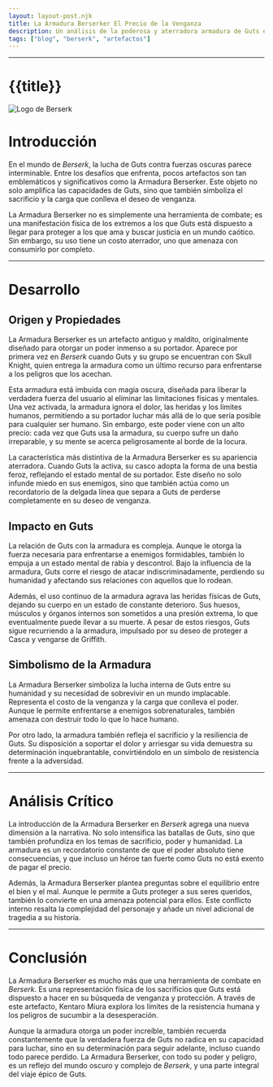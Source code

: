 ```yaml
---
layout: layout-post.njk
title: La Armadura Berserker El Precio de la Venganza
description: Un análisis de la poderosa y aterradora armadura de Guts en Berserk
tags: ["blog", "berserk", "artefactos"]
---
```

---

# {{title}}


![Logo de Berserk](/img/armadura.jpeg)
# Introducción

En el mundo de *Berserk*, la lucha de Guts contra fuerzas oscuras parece interminable. Entre los desafíos que enfrenta, pocos artefactos son tan emblemáticos y significativos como la Armadura Berserker. Este objeto no solo amplifica las capacidades de Guts, sino que también simboliza el sacrificio y la carga que conlleva el deseo de venganza. 

La Armadura Berserker no es simplemente una herramienta de combate; es una manifestación física de los extremos a los que Guts está dispuesto a llegar para proteger a los que ama y buscar justicia en un mundo caótico. Sin embargo, su uso tiene un costo aterrador, uno que amenaza con consumirlo por completo.

---

# Desarrollo

## Origen y Propiedades

La Armadura Berserker es un artefacto antiguo y maldito, originalmente diseñado para otorgar un poder inmenso a su portador. Aparece por primera vez en *Berserk* cuando Guts y su grupo se encuentran con Skull Knight, quien entrega la armadura como un último recurso para enfrentarse a los peligros que los acechan.

Esta armadura está imbuida con magia oscura, diseñada para liberar la verdadera fuerza del usuario al eliminar las limitaciones físicas y mentales. Una vez activada, la armadura ignora el dolor, las heridas y los límites humanos, permitiendo a su portador luchar más allá de lo que sería posible para cualquier ser humano. Sin embargo, este poder viene con un alto precio: cada vez que Guts usa la armadura, su cuerpo sufre un daño irreparable, y su mente se acerca peligrosamente al borde de la locura.

La característica más distintiva de la Armadura Berserker es su apariencia aterradora. Cuando Guts la activa, su casco adopta la forma de una bestia feroz, reflejando el estado mental de su portador. Este diseño no solo infunde miedo en sus enemigos, sino que también actúa como un recordatorio de la delgada línea que separa a Guts de perderse completamente en su deseo de venganza.

## Impacto en Guts

La relación de Guts con la armadura es compleja. Aunque le otorga la fuerza necesaria para enfrentarse a enemigos formidables, también lo empuja a un estado mental de rabia y descontrol. Bajo la influencia de la armadura, Guts corre el riesgo de atacar indiscriminadamente, perdiendo su humanidad y afectando sus relaciones con aquellos que lo rodean.

Además, el uso continuo de la armadura agrava las heridas físicas de Guts, dejando su cuerpo en un estado de constante deterioro. Sus huesos, músculos y órganos internos son sometidos a una presión extrema, lo que eventualmente puede llevar a su muerte. A pesar de estos riesgos, Guts sigue recurriendo a la armadura, impulsado por su deseo de proteger a Casca y vengarse de Griffith.

## Simbolismo de la Armadura

La Armadura Berserker simboliza la lucha interna de Guts entre su humanidad y su necesidad de sobrevivir en un mundo implacable. Representa el costo de la venganza y la carga que conlleva el poder. Aunque le permite enfrentarse a enemigos sobrenaturales, también amenaza con destruir todo lo que lo hace humano.

Por otro lado, la armadura también refleja el sacrificio y la resiliencia de Guts. Su disposición a soportar el dolor y arriesgar su vida demuestra su determinación inquebrantable, convirtiéndolo en un símbolo de resistencia frente a la adversidad.

---

# Análisis Crítico

La introducción de la Armadura Berserker en *Berserk* agrega una nueva dimensión a la narrativa. No solo intensifica las batallas de Guts, sino que también profundiza en los temas de sacrificio, poder y humanidad. La armadura es un recordatorio constante de que el poder absoluto tiene consecuencias, y que incluso un héroe tan fuerte como Guts no está exento de pagar el precio.

Además, la Armadura Berserker plantea preguntas sobre el equilibrio entre el bien y el mal. Aunque le permite a Guts proteger a sus seres queridos, también lo convierte en una amenaza potencial para ellos. Este conflicto interno resalta la complejidad del personaje y añade un nivel adicional de tragedia a su historia.

---

# Conclusión

La Armadura Berserker es mucho más que una herramienta de combate en *Berserk*. Es una representación física de los sacrificios que Guts está dispuesto a hacer en su búsqueda de venganza y protección. A través de este artefacto, Kentaro Miura explora los límites de la resistencia humana y los peligros de sucumbir a la desesperación.

Aunque la armadura otorga un poder increíble, también recuerda constantemente que la verdadera fuerza de Guts no radica en su capacidad para luchar, sino en su determinación para seguir adelante, incluso cuando todo parece perdido. La Armadura Berserker, con todo su poder y peligro, es un reflejo del mundo oscuro y complejo de *Berserk*, y una parte integral del viaje épico de Guts.
